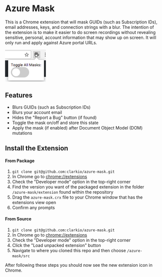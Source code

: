 # Azure Mask
This is a Chrome extension that will mask GUIDs (such as Subscription IDs), email addresses, keys, and connection strings with a blur. The intention of the extension is to make it easier to do screen recordings without revealing sensitive, personal, account information that may show up on screen. It will only run and apply against Azure portal URLs.

![screen shot](azure-mask-screen-shot.png)

## Features

* Blurs GUIDs (such as Subscription IDs)
* Blurs your account email
* Hides the "Report a Bug" button (if found)
* Toggle the mask on/off and store this state
* Apply the mask (if enabled) after Document Object Model (DOM) mutations

## Install the Extension

#### From Package

1. `git clone git@github.com:clarkio/azure-mask.git`
2. In Chrome go to [chrome://extensions](chrome://extensions)
3. Check the "Developer mode" option in the top-right corner
4. Find the version you want of the packaged extension in the folder `/azure-mask/extension` found within the repository 
5. Drag the `azure-mask.crx` file to your Chrome window that has the extensions view open
6. Confirm any prompts

#### From Source

1. `git clone git@github.com:clarkio/azure-mask.git`
2. In Chrome go to [chrome://extensions](chrome://extensions)
3. Check the "Developer mode" option in the top-right corner
4. Click the "Load unpacked extension" button
5. Navigate to where you cloned this repo and then choose `/azure-mask/src`

After following these steps you should now see the new extension icon in Chrome.
